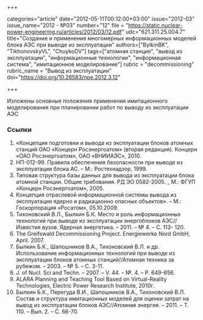 +++

categories="article"
date="2012-05-11T00:12:00+03:00"
issue="2012-03"
issue_name="2012 - №03"
number="12"
file = "https://static.nuclear-power-engineering.ru/articles/2012/03/12.pdf"
udc="621.311.25.004.7"
title="Создание и применение многомерных информационных моделей блока АЭС при выводе из эксплуатации"
authors=["BylkinBK", "TikhonovskyVL", "ChuykoDV"]
tags=["атомная станция", "вывод из эксплуатации", "информационные технологии", "информационная система", "имитационное моделирование"]
rubric = "decommissioning"
rubric_name = "Вывод из эксплуатации"
doi="https://doi.org/10.26583/npe.2012.3.12"

+++

Изложены основные положения применения имитационного моделирования при планировании работ по выводу из эксплуатации АЭС

### Ссылки

1. «Концепция подготовки и вывода из эксплуатации блоков атомных станций ОАО «Концерн Росэнергоатом» (вторая редакция). Концерн «ОАО Росэнергоатом», ОАО «ВНИИАЭС», 2010.
2. НП-012-99. Правила обеспечения безопасности при выводе из эксплуатации блока АС. – М.: Ростехнадзор, 1999.
3. Типовая структура базы данных для вывода из эксплуатации блока атомной станции. Общие требования. РД ЭО 0582-2005. _ М.: ФГУП «Концерн Росэнергоатом», 2005.
4. Концепция отраслевой информационной системы вывода из эксплуатации ядерно и радиационно опасных объектов». – М.: Госкорпорация «Росатом», 05.10.2009.
5. Тихоновский В.Л., Былкин Б.К. Место и роль информационных технологий при выводе из эксплуатации энергоблоков АЭС//Известия вузов. Ядерная энергетика. – 2011. – № 4. – С. 113- 120.
6. The Greifswald Decommissioning Project. Energiewerke Nord GmbH, April. 2007.
7. Былкин Б.К., Шапошников В.А., Тихоновский В.Л. и др. Использование информационных технологий при выводе из эксплуатации блоков атомных станций//Атомная техника за рубежом. – 2003. – № 5. – С. 3-11.
8. J. of Nucl. Sci and Techn. – 2007. – V. 44. – №. 4. – P. 649-656.
9. ALARA Planning and Teaching Tool Based on Virtual-Reality Technologies, Electric Power Research Institute, 2010г.
10. Былкин Б.К., Перегуда В.И., Шапошников В.А., Тихоновский В.Л. Состав и структура имитационных моделей для оценки затрат на вывод из эксплуатации блоков АЭС//Атомная энергия. – 2011. – Т. 110. – Вып. 2. – С. 66-70.